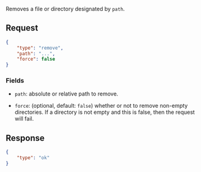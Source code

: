 Removes a file or directory designated by `path`.

## Request

```json
{
    "type": "remove",
    "path": "...",
    "force": false
}
```

### Fields

* `path`: absolute or relative path to remove.

* `force`: (optional, default: `false`) whether or not to remove non-empty
  directories. If a directory is not empty and this is false, then the request
  will fail.

## Response

```json
{
    "type": "ok"
}
```
